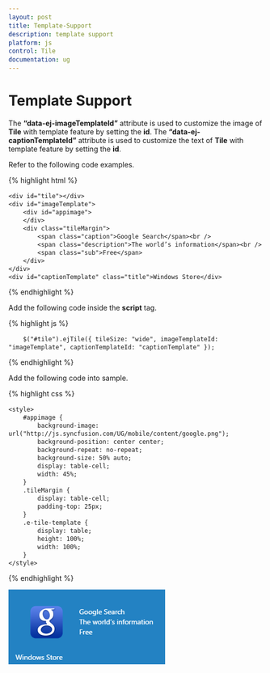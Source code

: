 ```yaml
---
layout: post
title: Template-Support
description: template support
platform: js
control: Tile
documentation: ug
---
```


# Template Support

The **“data-ej-imageTemplateId”** attribute is used to customize the image of **Tile** with template feature by setting the **id**. The **“data-ej-captionTemplateId”** attribute is used to customize the text of **Tile** with template feature by setting the **id**. 

Refer to the following code examples.

{% highlight html %}

    <div id="tile"></div>
    <div id="imageTemplate">
        <div id="appimage">
        </div>
        <div class="tileMargin">
            <span class="caption">Google Search</span><br />
            <span class="description">The world’s information</span><br />
            <span class="sub">Free</span>
        </div>
    </div>
    <div id="captionTemplate" class="title">Windows Store</div>
    
{% endhighlight %}

Add the following code inside the **script** tag.

{% highlight js %}   

        $("#tile").ejTile({ tileSize: "wide", imageTemplateId: "imageTemplate", captionTemplateId: "captionTemplate" });

{% endhighlight %}

Add the following code into sample. 

{% highlight css %}

    <style>
        #appimage {
            background-image: url("http://js.syncfusion.com/UG/mobile/content/google.png");
            background-position: center center;
            background-repeat: no-repeat;
            background-size: 50% auto;
            display: table-cell;
            width: 45%;
        }
        .tileMargin {
            display: table-cell;
            padding-top: 25px;
        }
        .e-tile-template {
            display: table;
            height: 100%;
            width: 100%;
        }
    </style>

{% endhighlight %}



![](/js/Tile/Template-Support_images/Template-Support_img1.png)

